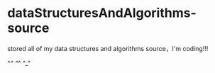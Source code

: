# dataStructuresAndAlgorithms-source
stored all of my data structures and algorithms source，I'm coding!!!


^_^  ^_^
  ^_^
